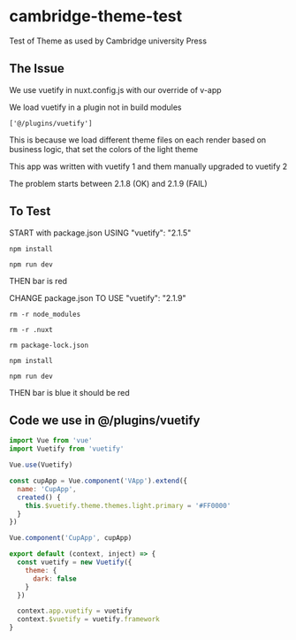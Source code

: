 # cambridge-theme-test
Test of Theme as used by Cambridge university Press


## The Issue

We use vuetify in nuxt.config.js with our override of v-app 

We load vuetify in a plugin not in build modules 

```['@/plugins/vuetify']```

This is because we load different theme files on each render based on business logic, that set the colors of the light theme

This app was written with vuetify 1 and them manually upgraded to vuetify 2

The problem starts between 2.1.8 (OK) and 2.1.9 (FAIL)


## To Test
START with package.json USING "vuetify": "2.1.5" 

```npm install```

```npm run dev```

THEN bar is red

CHANGE package.json TO USE "vuetify": "2.1.9" 

```rm -r node_modules```

```rm -r .nuxt```

```rm package-lock.json```

```npm install```

```npm run dev```

THEN bar is blue it should be red

## Code we use in @/plugins/vuetify

```javascript
import Vue from 'vue'
import Vuetify from 'vuetify'

Vue.use(Vuetify)

const cupApp = Vue.component('VApp').extend({
  name: 'CupApp',
  created() {
    this.$vuetify.theme.themes.light.primary = '#FF0000'
  }
})

Vue.component('CupApp', cupApp)

export default (context, inject) => {
  const vuetify = new Vuetify({
    theme: {
      dark: false
    }
  })

  context.app.vuetify = vuetify
  context.$vuetify = vuetify.framework
}
```
